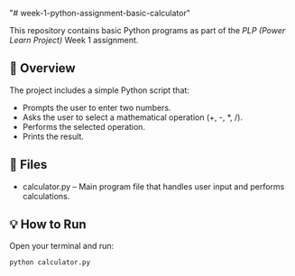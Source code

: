 "# week-1-python-assignment-basic-calculator" 

This repository contains basic Python programs as part of the *PLP (Power Learn Project)* Week 1 assignment.

## 🚀 Overview

The project includes a simple Python script that:

- Prompts the user to enter two numbers.
- Asks the user to select a mathematical operation (+, -, *, /).
- Performs the selected operation.
- Prints the result.

## 📁 Files

- calculator.py – Main program file that handles user input and performs calculations.

## 💡 How to Run

Open your terminal and run:

```Cmd
python calculator.py

